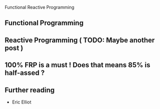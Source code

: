 Functional Reactive Programming

## Functional Programming

## Reactive Programming ( TODO: Maybe another post )

## 100% FRP is a must ! Does that means 85% is half-assed ?






## Further reading
- Eric Elliot